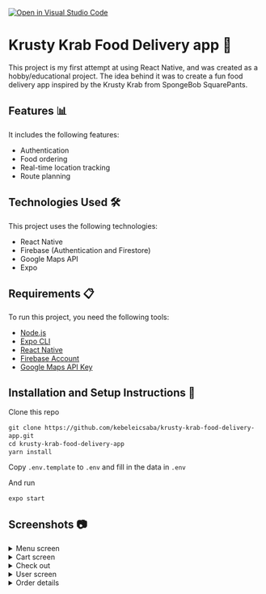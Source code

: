[![Open in Visual Studio Code](https://img.shields.io/static/v1?logo=visualstudiocode&label=&message=Open%20in%20Visual%20Studio%20Code&labelColor=2c2c32&color=007acc&logoColor=007acc)](https://open.vscode.dev/kebeleicsaba/krusty-krab-food-delivery-app)
# Krusty Krab Food Delivery app 🦀
This project is my first attempt at using React Native, and was created as a hobby/educational project. The idea behind it was to create a fun food delivery app inspired by the Krusty Krab from SpongeBob SquarePants.

## Features 📊
It includes the following features:
- Authentication
- Food ordering
- Real-time location tracking
- Route planning

## Technologies Used 🛠️
This project uses the following technologies:
- React Native
- Firebase (Authentication and Firestore)
- Google Maps API
- Expo

## Requirements 📋
To run this project, you need the following tools:
- [Node.js](https://nodejs.org/en/download/)
- [Expo CLI](https://docs.expo.io/get-started/installation/)
- [React Native](https://reactnative.dev/docs/environment-setup)
- [Firebase Account](https://firebase.google.com/docs/web/setup)
- [Google Maps API Key](https://developers.google.com/maps/gmp-get-started)


## Installation and Setup Instructions 💾
Clone this repo
```
git clone https://github.com/kebeleicsaba/krusty-krab-food-delivery-app.git
cd krusty-krab-food-delivery-app
yarn install
```

Copy `.env.template` to `.env` and fill in the data in `.env`

And run
```bash
expo start
```

## Screenshots 📷 
<details>
<summary>Menu screen</summary>  
<p align="center">
<img src="screenshots/Menu.PNG" alt="Menu" height="280" />
<img src="screenshots/FoodDetails.PNG" alt="Food Details" height="280" />
<img src="screenshots/AddToCart.PNG" alt="AddToCart" height="280" />
</p>
</details>

<details>
<summary>Cart screen</summary>
<p align="center">
<img src="screenshots/EmptyCart.PNG" alt="Empty Cart" height="280" />
<img src="screenshots/Cart.PNG" alt="Cart" height="280" />
</p>
</details>

<details>
<summary>Check out</summary>
<p align="center">
<img src="screenshots/Order_1.PNG" alt="Order" height="280" />
<img src="screenshots/Order_2.PNG" alt="Order" height="280" />
</p>
</details>

<details>
<summary>User screen</summary>
<p align="center">
<img src="screenshots/Login.PNG" alt="Login" height="280" />
<img src="screenshots/Register.PNG" alt="Register" height="280" />
<img src="screenshots/Profile.PNG" alt="Profile" height="280" />
</p>
</details>

<details>
<summary>Order details</summary>
<p align="center">
<img src="screenshots/OrderDetails_1.PNG" alt="Order details" height="280" />
<img src="screenshots/OrderDetails_2.PNG" alt="Order details" height="280" />
</p>
</details>

